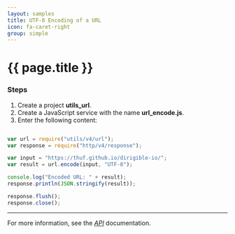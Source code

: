```yaml
---
layout: samples
title: UTF-8 Encoding of a URL
icon: fa-caret-right
group: simple
---
```


{{ page.title }}
===

### Steps

1. Create a project **utils_url**.
2. Create a JavaScript service with the name **url_encode.js**.
3. Enter the following content:

```javascript

var url = require("utils/v4/url");
var response = require("http/v4/response");

var input = "https://thuf.github.io/dirigible-io/";
var result = url.encode(input, "UTF-8");

console.log("Encoded URL: " + result);
response.println(JSON.stringify(result));

response.flush();
response.close();

```

---

For more information, see the *[API](../api/)* documentation.
